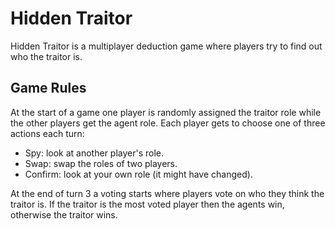 # Hidden Traitor

Hidden Traitor is a multiplayer deduction game where players try to find out who the traitor is. 



## Game Rules

At the start of a game one player is randomly assigned the traitor role while the other players get the agent role. Each player gets to choose one of three actions each turn:

- Spy: look at another player's role.
- Swap: swap the roles of two players.
- Confirm: look at your own role (it might have changed).

At the end of turn 3 a voting starts where players vote on who they think the traitor is. If the traitor is the most voted player then the agents win, otherwise the traitor wins.

